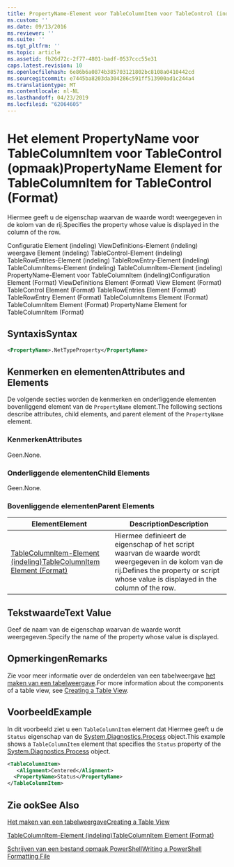 ```yaml
---
title: PropertyName-Element voor TableColumnItem voor TableControl (indeling) | Microsoft Docs
ms.custom: ''
ms.date: 09/13/2016
ms.reviewer: ''
ms.suite: ''
ms.tgt_pltfrm: ''
ms.topic: article
ms.assetid: fb26d72c-2f77-4801-badf-0537ccc55e31
caps.latest.revision: 10
ms.openlocfilehash: 6e86b6a0874b385703121802bc8108a0410442cd
ms.sourcegitcommit: e7445ba8203da304286c591ff513900ad1c244a4
ms.translationtype: MT
ms.contentlocale: nl-NL
ms.lasthandoff: 04/23/2019
ms.locfileid: "62064605"
---
```

# <a name="propertyname-element-for-tablecolumnitem-for-tablecontrol-format"></a><span data-ttu-id="5d549-102">Het element PropertyName voor TableColumnItem voor TableControl (opmaak)</span><span class="sxs-lookup"><span data-stu-id="5d549-102">PropertyName Element for TableColumnItem for TableControl (Format)</span></span>

<span data-ttu-id="5d549-103">Hiermee geeft u de eigenschap waarvan de waarde wordt weergegeven in de kolom van de rij.</span><span class="sxs-lookup"><span data-stu-id="5d549-103">Specifies the property whose value is displayed in the column of the row.</span></span>

<span data-ttu-id="5d549-104">Configuratie Element (indeling) ViewDefinitions-Element (indeling) weergave Element (indeling) TableControl-Element (indeling) TableRowEntries-Element (indeling) TableRowEntry-Element (indeling) TableColumnItems-Element (indeling) TableColumnItem-Element (indeling) PropertyName-Element voor TableColumnItem (indeling)</span><span class="sxs-lookup"><span data-stu-id="5d549-104">Configuration Element (Format) ViewDefinitions Element (Format) View Element (Format) TableControl Element (Format) TableRowEntries Element (Format) TableRowEntry Element (Format) TableColumnItems Element (Format) TableColumnItem Element (Format) PropertyName Element for TableColumnItem (Format)</span></span>

## <a name="syntax"></a><span data-ttu-id="5d549-105">Syntaxis</span><span class="sxs-lookup"><span data-stu-id="5d549-105">Syntax</span></span>

```xml
<PropertyName>.NetTypeProperty</PropertyName>
```

## <a name="attributes-and-elements"></a><span data-ttu-id="5d549-106">Kenmerken en elementen</span><span class="sxs-lookup"><span data-stu-id="5d549-106">Attributes and Elements</span></span>

<span data-ttu-id="5d549-107">De volgende secties worden de kenmerken en onderliggende elementen bovenliggend element van de `PropertyName` element.</span><span class="sxs-lookup"><span data-stu-id="5d549-107">The following sections describe attributes, child elements, and parent element of the `PropertyName` element.</span></span>

### <a name="attributes"></a><span data-ttu-id="5d549-108">Kenmerken</span><span class="sxs-lookup"><span data-stu-id="5d549-108">Attributes</span></span>

<span data-ttu-id="5d549-109">Geen.</span><span class="sxs-lookup"><span data-stu-id="5d549-109">None.</span></span>

### <a name="child-elements"></a><span data-ttu-id="5d549-110">Onderliggende elementen</span><span class="sxs-lookup"><span data-stu-id="5d549-110">Child Elements</span></span>

<span data-ttu-id="5d549-111">Geen.</span><span class="sxs-lookup"><span data-stu-id="5d549-111">None.</span></span>

### <a name="parent-elements"></a><span data-ttu-id="5d549-112">Bovenliggende elementen</span><span class="sxs-lookup"><span data-stu-id="5d549-112">Parent Elements</span></span>

|<span data-ttu-id="5d549-113">Element</span><span class="sxs-lookup"><span data-stu-id="5d549-113">Element</span></span>|<span data-ttu-id="5d549-114">Description</span><span class="sxs-lookup"><span data-stu-id="5d549-114">Description</span></span>|
|-------------|-----------------|
|[<span data-ttu-id="5d549-115">TableColumnItem-Element (indeling)</span><span class="sxs-lookup"><span data-stu-id="5d549-115">TableColumnItem Element (Format)</span></span>](./tablecolumnitem-element-for-tablecolumnitems-for-tablecontrol-format.md)|<span data-ttu-id="5d549-116">Hiermee definieert de eigenschap of het script waarvan de waarde wordt weergegeven in de kolom van de rij.</span><span class="sxs-lookup"><span data-stu-id="5d549-116">Defines the property or script whose value is displayed in the column of the row.</span></span>|

## <a name="text-value"></a><span data-ttu-id="5d549-117">Tekstwaarde</span><span class="sxs-lookup"><span data-stu-id="5d549-117">Text Value</span></span>

<span data-ttu-id="5d549-118">Geef de naam van de eigenschap waarvan de waarde wordt weergegeven.</span><span class="sxs-lookup"><span data-stu-id="5d549-118">Specify the name of the property whose value is displayed.</span></span>

## <a name="remarks"></a><span data-ttu-id="5d549-119">Opmerkingen</span><span class="sxs-lookup"><span data-stu-id="5d549-119">Remarks</span></span>

<span data-ttu-id="5d549-120">Zie voor meer informatie over de onderdelen van een tabelweergave [het maken van een tabelweergave](./creating-a-table-view.md).</span><span class="sxs-lookup"><span data-stu-id="5d549-120">For more information about the components of a table view, see [Creating a Table View](./creating-a-table-view.md).</span></span>

## <a name="example"></a><span data-ttu-id="5d549-121">Voorbeeld</span><span class="sxs-lookup"><span data-stu-id="5d549-121">Example</span></span>

<span data-ttu-id="5d549-122">In dit voorbeeld ziet u een `TableColumnItem` element dat Hiermee geeft u de `Status` eigenschap van de [System.Diagnostics.Process](/dotnet/api/System.Diagnostics.Process) object.</span><span class="sxs-lookup"><span data-stu-id="5d549-122">This example shows a `TableColumnItem` element that specifies the `Status` property of the [System.Diagnostics.Process](/dotnet/api/System.Diagnostics.Process) object.</span></span>

```xml
<TableColumnItem>
   <Alignment>Centered</Alignment>
  <PropertyName>Status</PropertyName>
</TableColumnItem>

```

## <a name="see-also"></a><span data-ttu-id="5d549-123">Zie ook</span><span class="sxs-lookup"><span data-stu-id="5d549-123">See Also</span></span>

[<span data-ttu-id="5d549-124">Het maken van een tabelweergave</span><span class="sxs-lookup"><span data-stu-id="5d549-124">Creating a Table View</span></span>](./creating-a-table-view.md)

[<span data-ttu-id="5d549-125">TableColumnItem-Element (indeling)</span><span class="sxs-lookup"><span data-stu-id="5d549-125">TableColumnItem Element (Format)</span></span>](./tablecolumnitem-element-for-tablecolumnitems-for-tablecontrol-format.md)

[<span data-ttu-id="5d549-126">Schrijven van een bestand opmaak PowerShell</span><span class="sxs-lookup"><span data-stu-id="5d549-126">Writing a PowerShell Formatting File</span></span>](./writing-a-powershell-formatting-file.md)
